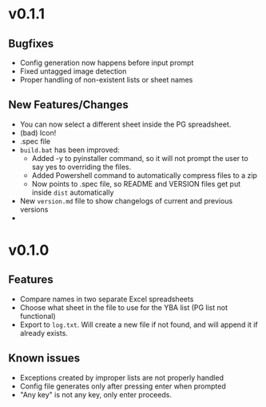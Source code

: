 # v0.1.1
## Bugfixes
* Config generation now happens before input prompt
* Fixed untagged image detection
* Proper handling of non-existent lists or sheet names

## New Features/Changes
* You can now select a different sheet inside the PG spreadsheet.
* (bad) Icon!
* .spec file
* `build.bat` has been improved:
    * Added -y to pyinstaller command, so it will not prompt the user to say yes to overriding the files.
    * Added Powershell command to automatically compress files to a zip
    * Now points to .spec file, so README and VERSION files get put inside `dist` automatically
* New `version.md` file to show changelogs of current and previous versions
*

# v0.1.0

## Features

* Compare names in two separate Excel spreadsheets
* Choose what sheet in the file to use for the YBA list (PG list not functional)
* Export to `log.txt`. Will create a new file if not found, and will append it if already exists.

## Known issues

* Exceptions created by improper lists are not properly handled
* Config file generates only after pressing enter when prompted
* "Any key" is not any key, only enter proceeds.
